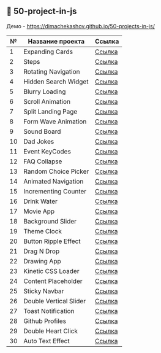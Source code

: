 ## :ledger: 50-project-in-js

Демо - https://dimachekashov.github.io/50-projects-in-js/

| №   | Название проекта       | Ссылка                                                                                         |
| --- | ---------------------- | ---------------------------------------------------------------------------------------------- |
| 1   | Expanding Cards        | [Ссылка](https://dimachekashov.github.io/50-projects-in-js/ExpandingCards-1/index.html)        |
| 2   | Steps                  | [Ссылка](https://dimachekashov.github.io/50-projects-in-js/Steps-2/index.html)                 |
| 3   | Rotating Navigation    | [Ссылка](https://dimachekashov.github.io/50-projects-in-js/RotatingNavigation-3/index.html)    |
| 4   | Hidden Search Widget   | [Ссылка](https://dimachekashov.github.io/50-projects-in-js/HiddenSearchWidget-4/index.html)    |
| 5   | Blurry Loading         | [Ссылка](https://dimachekashov.github.io/50-projects-in-js/BlurryLoading-5/index.html)         |
| 6   | Scroll Animation       | [Ссылка](https://dimachekashov.github.io/50-projects-in-js/ScrollAnimation-6/index.html)       |
| 7   | Split Landing Page     | [Ссылка](https://dimachekashov.github.io/50-projects-in-js/SplitLandingPage-7/index.html)      |
| 8   | Form Wave Animation    | [Ссылка](https://dimachekashov.github.io/50-projects-in-js/FormWaveAnimation-8/index.html)     |
| 9   | Sound Board            | [Ссылка](https://dimachekashov.github.io/50-projects-in-js/SoundBoard-9/index.html)            |
| 10  | Dad Jokes              | [Ссылка](https://dimachekashov.github.io/50-projects-in-js/DadJokes-10/index.html)             |
| 11  | Event KeyCodes         | [Ссылка](https://dimachekashov.github.io/50-projects-in-js/EventKeyCodes-11/index.html)        |
| 12  | FAQ Collapse           | [Ссылка](https://dimachekashov.github.io/50-projects-in-js/FAQCollapse-12/index.html)          |
| 13  | Random Choice Picker   | [Ссылка](https://dimachekashov.github.io/50-projects-in-js/RandomChoicePicker-13/index.html)   |
| 14  | Animated Navigation    | [Ссылка](https://dimachekashov.github.io/50-projects-in-js/AnimatedNavigation-14/index.html)   |
| 15  | Incrementing Counter   | [Ссылка](https://dimachekashov.github.io/50-projects-in-js/IncrementingCounter-15/index.html)  |
| 16  | Drink Water            | [Ссылка](https://dimachekashov.github.io/50-projects-in-js/DrinkWater-16/index.html)           |
| 17  | Movie App              | [Ссылка](https://dimachekashov.github.io/50-projects-in-js/MovieApp-17/index.html)             |
| 18  | Background Slider      | [Ссылка](https://dimachekashov.github.io/50-projects-in-js/BackgroundSlider-18/index.html)     |
| 19  | Theme Clock            | [Ссылка](https://dimachekashov.github.io/50-projects-in-js/ThemeClock-19/index.html)           |
| 20  | Button Ripple Effect   | [Ссылка](https://dimachekashov.github.io/50-projects-in-js/ButtonRippleEffect-20/index.html)   |
| 21  | Drag N Drop            | [Ссылка](https://dimachekashov.github.io/50-projects-in-js/DragNDrop-21/index.html)            |
| 22  | Drawing App            | [Ссылка](https://dimachekashov.github.io/50-projects-in-js/DrawingApp-22/index.html)           |
| 23  | Kinetic CSS Loader     | [Ссылка](https://dimachekashov.github.io/50-projects-in-js/KineticCSSLoader-23/index.html)     |
| 24  | Content Placeholder    | [Ссылка](https://dimachekashov.github.io/50-projects-in-js/ContentPlaceholder-24/index.html)   |
| 25  | Sticky Navbar          | [Ссылка](https://dimachekashov.github.io/50-projects-in-js/StickyNavbar-25/index.html)         |
| 26  | Double Vertical Slider | [Ссылка](https://dimachekashov.github.io/50-projects-in-js/DoubleVerticalSlider-26/index.html) |
| 27  | Toast Notification     | [Ссылка](https://dimachekashov.github.io/50-projects-in-js/ToastNotification-27/index.html)    |
| 28  | Github Profiles        | [Ссылка](https://dimachekashov.github.io/50-projects-in-js/GithubProfiles-28/index.html)       |
| 29  | Double Heart Click     | [Ссылка](https://dimachekashov.github.io/50-projects-in-js/DoubleHeartClick-29/index.html)     |
| 30  | Auto Text Effect       | [Ссылка](https://dimachekashov.github.io/50-projects-in-js/AutoTextEffect-30/index.html)       |
